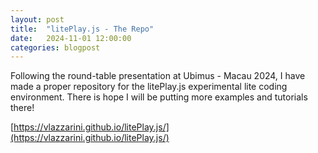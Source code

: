```yaml
---
layout: post
title:  "litePlay.js - The Repo"
date:   2024-11-01 12:00:00
categories: blogpost
---
```


Following the round-table presentation at Ubimus - Macau 2024, I have
made a proper repository for the litePlay.js experimental lite coding
environment. There is hope I will be putting more examples and
tutorials there!

[https://vlazzarini.github.io/litePlay.js/](https://vlazzarini.github.io/litePlay.js/)


